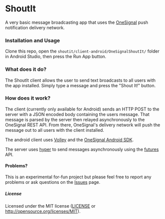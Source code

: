 ShoutIt
=======

A very basic message broadcasting app that uses the
[OneSignal](https://about.onesignal.com/) push notification delivery network.


### Installation and Usage

Clone this repo, open the `shoutit/client-android/OneSignalShoutIt/` folder in
Android Studio, then press the Run App button.


### What does it do?

The ShoutIt client allows the user to send text broadcasts to all users with
the app installed. Simply type a message and press the "Shout It!" button.


### How does it work?

The client (currently only available for Android) sends an HTTP POST to the
server with a JSON encoded body containing the users message. That message is
parsed by the server then relayed asynchronously to the OneSignal REST API.
From there, OneSignal's delivery network will push the message out to all
users with the client installed.

The android client uses [Volley](https://github.com/google/volley) and the
[OneSignal Android SDK](https://github.com/OneSignal/OneSignal-Android-SDK).

The server uses [hyper](https://github.com/hyperium/hyper) to send messages
asynchronously using the [futures](https://github.com/rust-lang-nursery/futures-rs) API.


#### Problems?

This is an experimental for-fun project but please feel free to report any
problems or ask questions on the
[Issues](https://github.com/c0gent/shoutit/issues) page.


##### License

Licensed under the MIT license ([LICENSE](LICENSE) or http://opensource.org/licenses/MIT).